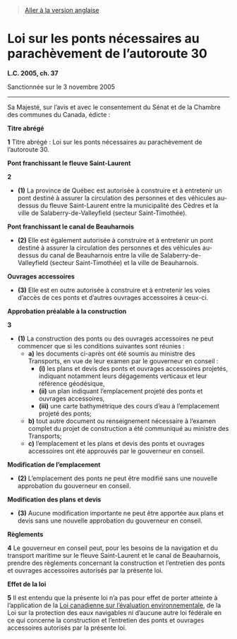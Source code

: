 > [Aller à la version anglaise](/en/Acts/Statutes%20of%20Canada/2005/c.%2037.md)

# Loi sur les ponts nécessaires au parachèvement de l’autoroute 30

**L.C. 2005, ch. 37**


Sanctionnée sur le 3 novembre 2005

----------



Sa Majesté, sur l’avis et avec le consentement du Sénat et de la Chambre des communes du Canada, édicte :






**Titre abrégé**

**1** Titre abrégé : Loi sur les ponts nécessaires au parachèvement de l’autoroute 30.




**Pont franchissant le fleuve Saint-Laurent**

**2** 

- **(1)** La province de Québec est autorisée à construire et à entretenir un pont destiné à assurer la circulation des personnes et des véhicules au-dessus du fleuve Saint-Laurent entre la municipalité des Cèdres et la ville de Salaberry-de-Valleyfield (secteur Saint-Timo­thée).

**Pont franchissant le canal de Beauharnois**

- **(2)** Elle est également autorisée à construire et à entretenir un pont destiné à assurer la circulation des personnes et des véhicules au-dessus du canal de Beauharnois entre la ville de Salaberry-de-Valleyfield (secteur Saint-Timothée) et la ville de Beauharnois.

**Ouvrages accessoires**

- **(3)** Elle est en outre autorisée à construire et à entretenir les voies d’accès de ces ponts et d’autres ouvrages accessoires à ceux-ci.




**Approbation préalable à la construction**

**3** 

- **(1)** La construction des ponts ou des ouvrages accessoires ne peut commencer que si les conditions suivantes sont réunies :
	- **a)** les documents ci-après ont été soumis au ministre des Transports, en vue de leur examen par le gouverneur en conseil :
		- **(i)** les plans et devis des ponts et ouvrages accessoires projetés, indiquant notamment leurs dégagements verticaux et leur référence géodésique,
		- **(ii)** un plan indiquant l’emplacement projeté des ponts et ouvrages accessoires,
		- **(iii)** une carte bathymétrique des cours d’eau à l’emplacement projeté des ponts;
	- **b)** tout autre document ou renseignement nécessaire à l’examen complet du projet de construction a été communiqué au ministre des Transports;
	- **c)** l’emplacement et les plans et devis des ponts et ouvrages accessoires ont été approuvés par le gouverneur en conseil.

**Modification de l’emplacement**

- **(2)** L’emplacement des ponts ne peut être modifié sans une nouvelle approbation du gouverneur en conseil.

**Modification des plans et devis**

- **(3)** Aucune modification importante ne peut être apportée aux plans et devis sans une nouvelle approbation du gouverneur en conseil.




**Règlements**

**4** Le gouverneur en conseil peut, pour les besoins de la navigation et du transport maritime sur le fleuve Saint-Laurent et le canal de Beauharnois, prendre des règlements concernant la construction et l’entretien des ponts et ouvrages accessoires autorisés par la présente loi.




**Effet de la loi**

**5** Il est entendu que la présente loi n’a pas pour effet de porter atteinte à l’application de la [Loi canadienne sur l’évaluation environnementale](/fr/Lois/Lois%20du%20Canada/1992/ch.%2037.md), de la Loi sur la protection des eaux navigables ni d’aucune autre loi fédérale en ce qui concerne la construction et l’entretien des ponts et ouvrages accessoires autorisés par la présente loi.


